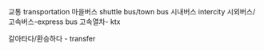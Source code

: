 교통 transportation 
마을버스 shuttle bus/town bus
시내버스 intercity 
시외버스/고속버스-express bus
고속열차- ktx

갈아타다/환승하다 - transfer
